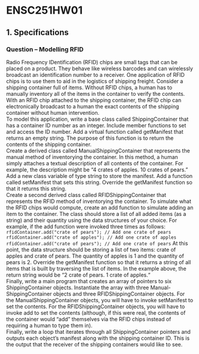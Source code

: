 # ENSC251HW01

## 1. Specifications
### Question – Modelling RFID
Radio Frequency IDentification (RFID) chips are small tags that can be placed on a product.
They behave like wireless barcodes and can wirelessly broadcast an identification number to a
receiver. One application of RFID chips is to use them to aid in the logistics of shipping freight.
Consider a shipping container full of items. Without RFID chips, a human has to manually
inventory all of the items in the container to verify the contents. With an RFID chip attached to
the shipping container, the RFID chip can electronically broadcast to a human the exact contents
of the shipping container without human intervention.  
To model this application, write a base class called ShippingContainer that has a container
ID number as an integer. Include member functions to set and access the ID number. Add a
virtual function called getManifest that returns an empty string. The purpose of this function
is to return the contents of the shipping container.  
Create a derived class called ManualShippingContainer that represents the manual
method of inventorying the container. In this method, a human simply attaches a textual
description of all contents of the container. For example, the description might be “4 crates of
apples. 10 crates of pears.” Add a new class variable of type string to store the manifest. Add
a function called setManifest that sets this string. Override the getManifest function so
that it returns this string.  
Create a second derived class called RFIDShippingContainer that represents the RFID
method of inventorying the container. To simulate what the RFID chips would compute, create
an add function to simulate adding an item to the container. The class should store a list of all
added items (as a string) and their quantity using the data structures of your choice. For example,
if the add function were invoked three times as follows:
``
rfidContainer.add("crate of pears"); // Add one crate of pears
rfidContainer.add("crate of apples"); // Add one crate of apples
rfidContainer.add("crate of pears"); // Add one crate of pears
``
At this point, the data structure should be storing a list of two items: crate of apples and crate of
pears. The quantity of apples is 1 and the quantity of pears is 2. Override the getManifest
function so that it returns a string of all items that is built by traversing the list of items. In the
example above, the return string would be “2 crate of pears. 1 crate of
apples.“  
Finally, write a main program that creates an array of pointers to six ShippingContainer
objects. Instantiate the array with three Manual-ShippingContainer objects and three
RFIDShippingContainer objects. For the ManualShippingContainer objects, you
will have to invoke setManifest to set the contents. For the RFIDShippingContainer
objects, you will have to invoke add to set the contents (although, if this were real, the contents
of the container would “add” themselves via the RFID chips instead of requiring a human to type
them in).  
Finally, write a loop that iterates through all ShippingContainer pointers and
outputs each object’s manifest along with the shipping container ID. This is the output that the
receiver of the shipping containers would like to see.
